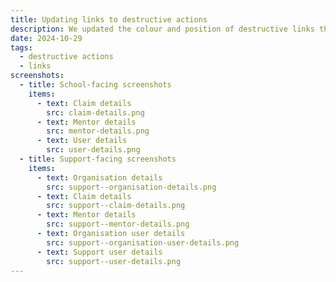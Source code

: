 ```yaml
---
title: Updating links to destructive actions
description: We updated the colour and position of destructive links throughout the service
date: 2024-10-29
tags:
  - destructive actions
  - links
screenshots:
  - title: School-facing screenshots
    items:
      - text: Claim details
        src: claim-details.png
      - text: Mentor details
        src: mentor-details.png
      - text: User details
        src: user-details.png
  - title: Support-facing screenshots
    items:
      - text: Organisation details
        src: support--organisation-details.png
      - text: Claim details
        src: support--claim-details.png
      - text: Mentor details
        src: support--mentor-details.png
      - text: Organisation user details
        src: support--organisation-user-details.png
      - text: Support user details
        src: support--user-details.png
---
```

